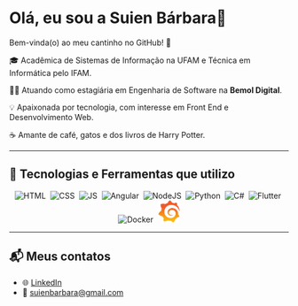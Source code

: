 # Olá, eu sou a Suien Bárbara🌷

Bem-vinda(o) ao meu cantinho no GitHub! 🌟

🎓 Acadêmica de Sistemas de Informação na UFAM e Técnica em Informática pelo IFAM.  

👩‍💻 Atuando como estagiária em Engenharia de Software na **Bemol Digital**.  

💡 Apaixonada por tecnologia, com interesse em Front End e Desenvolvimento Web.

☕ Amante de café, gatos e dos livros de Harry Potter.

---

## 🚀 Tecnologias e Ferramentas que utilizo

<div align="center">
  
  <img src="https://cdn.jsdelivr.net/gh/devicons/devicon/icons/html5/html5-original.svg" title="HTML5" alt="HTML" width="40" height="40"/>&nbsp;
  <img src="https://cdn.jsdelivr.net/gh/devicons/devicon/icons/css3/css3-original.svg" title="CSS3" alt="CSS" width="40" height="40"/>&nbsp;
  <img src="https://cdn.jsdelivr.net/gh/devicons/devicon/icons/javascript/javascript-original.svg" title="JavaScript" alt="JS" width="40" height="40"/>&nbsp;
  <img src="https://cdn.jsdelivr.net/gh/devicons/devicon/icons/angularjs/angularjs-original.svg" title="Angular" alt="Angular" width="40" height="40"/>&nbsp;
  <img src="https://cdn.jsdelivr.net/gh/devicons/devicon/icons/nodejs/nodejs-original.svg" title="NodeJS" alt="NodeJS" width="40" height="40"/>&nbsp;
  <img src="https://cdn.jsdelivr.net/gh/devicons/devicon/icons/python/python-original.svg" title="Python" alt="Python" width="40" height="40"/>&nbsp;
  <img src="https://cdn.jsdelivr.net/gh/devicons/devicon/icons/csharp/csharp-original.svg" title="C#" alt="C#" width="40" height="40"/>&nbsp;
  <img src="https://cdn.jsdelivr.net/gh/devicons/devicon/icons/flutter/flutter-original.svg" title="Flutter" alt="Flutter" width="40" height="40"/>&nbsp;
  <img src="https://cdn.jsdelivr.net/gh/devicons/devicon/icons/docker/docker-original.svg" title="Docker" alt="Docker" width="40" height="40"/>&nbsp;
  <img src="https://raw.githubusercontent.com/grafana/grafana/master/public/img/grafana_icon.svg" title="Grafana" alt="Grafana" width="40" height="40"/>

</div>

---

## 📬 Meus contatos

- 🌐 [LinkedIn](https://www.linkedin.com/in/suien-barbara)  
- 📧 [suienbarbara@gmail.com](mailto:suienbarbara@gmail.com)

